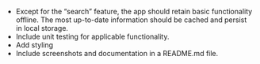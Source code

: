 - Except for the “search” feature, the app should retain basic functionality offline. The most up-to-date information should be cached and persist in local storage.
- Include unit testing for applicable functionality.
- Add styling
- Include screenshots and documentation in a README.md file.